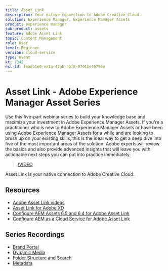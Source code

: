 ```yaml
---
title: Asset Link
description: Your native connection to Adobe Creative Cloud.
solution: Experience Manager, Experience Manager Assets
product: experience manager
sub-product: assets
feature: Adobe Asset Link
topic: Content Management
role: User
level: Beginner
version: cloud-service
type: event
kt: 7342
exl-id: feadb1e0-ea1a-42ab-abf8-9791be46796e
---
```

# Asset Link - Adobe Experience Manager Asset Series

Use this five-part webinar series to build your knowledge base and maximize your investment in Adobe Experience Manager Assets. If you're a practitioner who is new to Adobe Experience Manager Assets or have been using Adobe Experience Manager Assets for a while and are looking to brush up on your existing skills, this is the ideal way to get a deep dive into five of the most important areas of the solution. Adobe experts will review the basics and also provide advanced insights that will leave you with actionable next steps you can put into practice immediately.

>[!VIDEO](https://video.tv.adobe.com/v/332127/?quality=12&learn=on&hidetitle=true)

Asset Link is your native connection to Adobe Creative Cloud.

## Resources

+ [Adobe Asset Link videos](https://experienceleague.adobe.com/docs/experience-manager-learn/assets/adobe-asset-link/launch-adobe-asset-link.html)
+ [Asset Link for Adobe XD](https://helpx.adobe.com/enterprise/admin-guide.html/enterprise/using/adobe-asset-link-for-xd.ug.html)
+ [Configure AEM Assets 6.5 and 6.4 for Adobe Asset Link](https://helpx.adobe.com/enterprise/using/configure-aem-assets-6-for-asset-link.html)
+ [Configure AEM as a Cloud Service for Adobe Asset Link](https://helpx.adobe.com/enterprise/admin-guide.html/enterprise/using/configure-aem-assets-for-asset-link.ug.html)

## Series Recordings

+ [Brand Portal](brand-portal.md)
+ [Dynamic Media](dynamic-media.md)
+ [Folder Structure and Search](folder-structure-search.md)
+ [Metadata](metadata.md)
